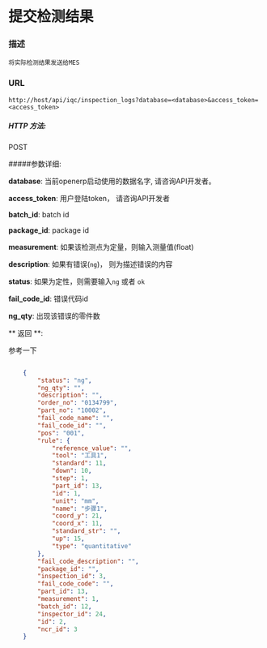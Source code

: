 # 提交检测结果


### 描述
```
将实际检测结果发送给MES
```

### URL

`http://host/api/iqc/inspection_logs?database=<database>&access_token=<access_token>`

##### HTTP 方法:

POST

#####参数详细:

**database**: 当前openerp启动使用的数据名字, 请咨询API开发者。

**access_token**:  用户登陆token， 请咨询API开发者

**batch_id**: batch id

**package_id**: package id

**measurement**: 如果该检测点为定量，则输入测量值(float)

**description**: 如果有错误(`ng`)， 则为描述错误的内容

**status**: 如果为定性，则需要输入`ng` 或者 `ok`

**fail_code_id**: 错误代码id

**ng_qty**: 出现该错误的零件数



** 返回 **:

参考一下

``` json

    {
        "status": "ng",
        "ng_qty": "",
        "description": "",
        "order_no": "0134799",
        "part_no": "10002",
        "fail_code_name": "",
        "fail_code_id": "",
        "pos": "001",
        "rule": {
            "reference_value": "",
            "tool": "工具1",
            "standard": 11,
            "down": 10,
            "step": 1,
            "part_id": 13,
            "id": 1,
            "unit": "mm",
            "name": "步骤1",
            "coord_y": 21,
            "coord_x": 11,
            "standard_str": "",
            "up": 15,
            "type": "quantitative"
        },
        "fail_code_description": "",
        "package_id": "",
        "inspection_id": 3,
        "fail_code_code": "",
        "part_id": 13,
        "measurement": 1,
        "batch_id": 12,
        "inspector_id": 24,
        "id": 2,
        "ncr_id": 3
    }
```
